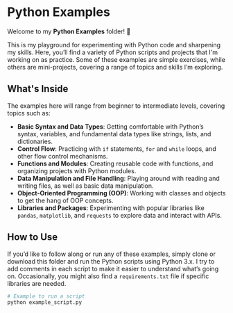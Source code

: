 # Python Examples

Welcome to my **Python Examples** folder! 🚀

This is my playground for experimenting with Python code and sharpening my skills. Here, you’ll find a variety of Python scripts and projects that I'm working on as practice. Some of these examples are simple exercises, while others are mini-projects, covering a range of topics and skills I’m exploring.

## What's Inside

The examples here will range from beginner to intermediate levels, covering topics such as:

- **Basic Syntax and Data Types**: Getting comfortable with Python’s syntax, variables, and fundamental data types like strings, lists, and dictionaries.
- **Control Flow**: Practicing with `if` statements, `for` and `while` loops, and other flow control mechanisms.
- **Functions and Modules**: Creating reusable code with functions, and organizing projects with Python modules.
- **Data Manipulation and File Handling**: Playing around with reading and writing files, as well as basic data manipulation.
- **Object-Oriented Programming (OOP)**: Working with classes and objects to get the hang of OOP concepts.
- **Libraries and Packages**: Experimenting with popular libraries like `pandas`, `matplotlib`, and `requests` to explore data and interact with APIs.

## How to Use

If you’d like to follow along or run any of these examples, simply clone or download this folder and run the Python scripts using Python 3.x. I try to add comments in each script to make it easier to understand what’s going on. Occasionally, you might also find a `requirements.txt` file if specific libraries are needed.

```bash
# Example to run a script
python example_script.py
